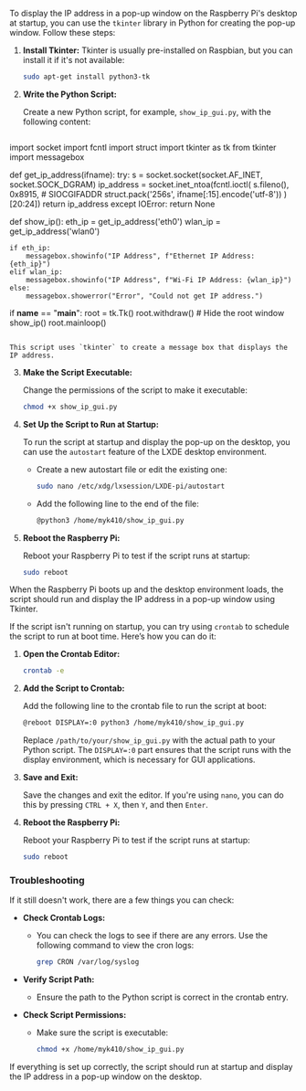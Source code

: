 To display the IP address in a pop-up window on the Raspberry Pi's desktop at startup, you can use the `tkinter` library in Python for creating the pop-up window. Follow these steps:

1. **Install Tkinter:**
   Tkinter is usually pre-installed on Raspbian, but you can install it if it's not available:

   ```bash
   sudo apt-get install python3-tk
   ```

2. **Write the Python Script:**

   Create a new Python script, for example, `show_ip_gui.py`, with the following content:

   ```python
import socket
import fcntl
import struct
import tkinter as tk
from tkinter import messagebox

def get_ip_address(ifname):
    try:
        s = socket.socket(socket.AF_INET, socket.SOCK_DGRAM)
        ip_address = socket.inet_ntoa(fcntl.ioctl(
            s.fileno(),
            0x8915,  # SIOCGIFADDR
            struct.pack('256s', ifname[:15].encode('utf-8'))
        )[20:24])
        return ip_address
    except IOError:
        return None

def show_ip():
    eth_ip = get_ip_address('eth0')
    wlan_ip = get_ip_address('wlan0')

    if eth_ip:
        messagebox.showinfo("IP Address", f"Ethernet IP Address: {eth_ip}")
    elif wlan_ip:
        messagebox.showinfo("IP Address", f"Wi-Fi IP Address: {wlan_ip}")
    else:
        messagebox.showerror("Error", "Could not get IP address.")

if __name__ == "__main__":
    root = tk.Tk()
    root.withdraw()  # Hide the root window
    show_ip()
    root.mainloop()
   ```

   This script uses `tkinter` to create a message box that displays the IP address.
  ```
3. **Make the Script Executable:**

   Change the permissions of the script to make it executable:

   ```bash
   chmod +x show_ip_gui.py
   ```

4. **Set Up the Script to Run at Startup:**

   To run the script at startup and display the pop-up on the desktop, you can use the `autostart` feature of the LXDE desktop environment.

   - Create a new autostart file or edit the existing one:

     ```bash
     sudo nano /etc/xdg/lxsession/LXDE-pi/autostart
     ```

   - Add the following line to the end of the file:

     ```bash
     @python3 /home/myk410/show_ip_gui.py
     ```

5. **Reboot the Raspberry Pi:**

   Reboot your Raspberry Pi to test if the script runs at startup:

   ```bash
   sudo reboot
   ```

When the Raspberry Pi boots up and the desktop environment loads, the script should run and display the IP address in a pop-up window using Tkinter.



If the script isn't running on startup, you can try using `crontab` to schedule the script to run at boot time. Here’s how you can do it:

1. **Open the Crontab Editor:**

   ```bash
   crontab -e
   ```

2. **Add the Script to Crontab:**

   Add the following line to the crontab file to run the script at boot:

   ```bash
   @reboot DISPLAY=:0 python3 /home/myk410/show_ip_gui.py
   ```

   Replace `/path/to/your/show_ip_gui.py` with the actual path to your Python script. The `DISPLAY=:0` part ensures that the script runs with the display environment, which is necessary for GUI applications.

3. **Save and Exit:**

   Save the changes and exit the editor. If you're using `nano`, you can do this by pressing `CTRL + X`, then `Y`, and then `Enter`.

4. **Reboot the Raspberry Pi:**

   Reboot your Raspberry Pi to test if the script runs at startup:

   ```bash
   sudo reboot
   ```

### Troubleshooting

If it still doesn't work, there are a few things you can check:

- **Check Crontab Logs:**
  - You can check the logs to see if there are any errors. Use the following command to view the cron logs:
    ```bash
    grep CRON /var/log/syslog
    ```

- **Verify Script Path:**
  - Ensure the path to the Python script is correct in the crontab entry.

- **Check Script Permissions:**
  - Make sure the script is executable:
    ```bash
    chmod +x /home/myk410/show_ip_gui.py
    ```

If everything is set up correctly, the script should run at startup and display the IP address in a pop-up window on the desktop.
